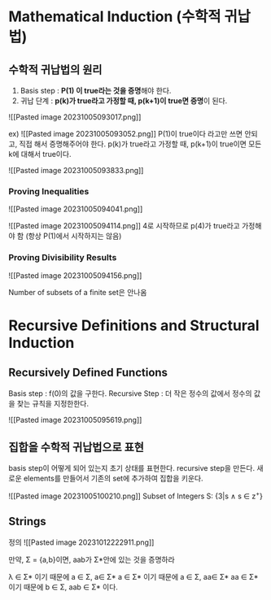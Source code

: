 # Mathematical Induction (수학적 귀납법)

## 수학적 귀납법의 원리
1. Basis step : **P(1) 이 true라는 것을 증명**해야 한다.
2. 귀납 단계 : **p(k)가 true라고 가정할 때, p(k+1)이 true면 증명**이 된다.

![[Pasted image 20231005093017.png]]

ex)
![[Pasted image 20231005093052.png]]
 P(1)이 true이다 라고만 쓰면 안되고, 직접 해서 증명해주어야 한다.
 p(k)가 true라고 가정할 때, p(k+1)이 true이면 모든 k에 대해서 true이다.
 
 ![[Pasted image 20231005093833.png]]

### Proving Inequalities
![[Pasted image 20231005094041.png]]

![[Pasted image 20231005094114.png]]
4로 시작하므로 p(4)가 true라고 가정해야 함 (항상 P(1)에서 시작하지는 않음)

### Proving Divisibility Results 
![[Pasted image 20231005094156.png]]

Number of subsets of a finite set은 안나옴

# Recursive Definitions and Structural Induction

## Recursively Defined Functions
Basis step : f(0)의 값을 구한다.
Recursive Step : 더 작은 정수의 값에서 정수의 값을 찾는 규칙을 지정한한다.

![[Pasted image 20231005095619.png]]
## 집합을 수학적 귀납법으로 표현
basis step이 어떻게 되어 있는지 초기 상태를 표현한다.
recursive step을 만든다.
새로운 elements를 만들어서 기존의 set에 추가하여 집합을 키운다.

![[Pasted image 20231005100210.png]]
Subset of Integers S: {3|s ∧ s ∈ z<sup>+</sup>}

## Strings
정의
![[Pasted image 20231012222911.png]]

만약, Σ = {a,b}이면, aab가 Σ\*안에 있는 것을 증명하라

λ ∈ Σ* 이기 때문에 a ∈ Σ, a∈ Σ*
a ∈ Σ* 이기 때문에 a ∈ Σ, aa∈ Σ*
aa ∈ Σ* 이기 때문에 b ∈ Σ, aab ∈ Σ*
이다.

